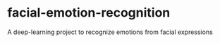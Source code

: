 # facial-emotion-recognition
A deep-learning project to recognize emotions from facial expressions

